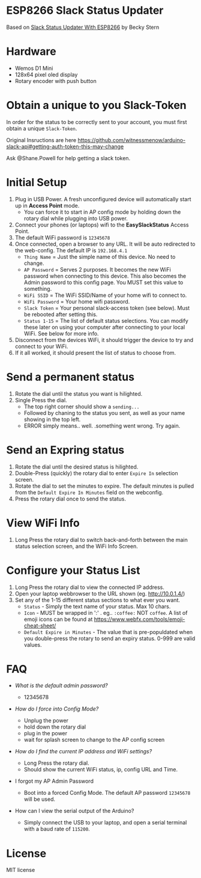 # ESP8266 Slack Status Updater
Based on [Slack Status Updater With ESP8266](https://www.instructables.com/Slack-Status-Updater-With-ESP8266/) by Becky Stern

# Hardware 
- Wemos D1 Mini
- 128x64 pixel oled display
- Rotary encoder with push button

# Obtain a unique to you Slack-Token
In order for the status to be correctly sent to your account, you must first obtain a unique `Slack-Token`.

Original Insructions are here https://github.com/witnessmenow/arduino-slack-api#getting-auth-token-this-may-change

Ask @Shane.Powell for help getting a slack token.


# Initial Setup
1. Plug in USB Power.  A fresh unconfigured device will automatically start up in **Access Point** mode.
    * You can force it to start in AP config mode by holding down the rotary dial while plugging into USB  power.
2. Connect your phones (or laptops) wifi to the **EasySlackStatus** Access Point.
3. The default WiFi password is ```12345678```
4. Once connected, open a browser to any URL. It will be auto redirected to the web-config.  The default IP is `192.168.4.1`
    * `Thing Name` = Just the simple name of this device. No need to change.
    * `AP Password` = Serves 2 purposes.  It becomes the new WiFi password when connecting to this device.  This also becomes the Admin password to this config page.  You MUST set this value to something.
    * `WiFi SSID` = The WiFi SSID/Name of your home wifi to connect to.
    * `WiFi Password` = Your home wifi password.
    * `Slack Token` = Your personal slack-access token (see below). Must be rebooted after setting this.
    * `Status 1-15` = The list of default status selections.  You can modify these later on using your computer after connecting to your local WiFi.  See below for more info.
5. Disconnect from the devices WiFi, it should trigger the device to try and connect to your WiFi.
6. If it all worked, it should present the list of status to choose from.


# Send a permanent status
1. Rotate the dial until the status you want is hilighted.
2. Single Press the dial.
    * The top right corner should show a `sending...`
    * Followed by chaning to the status you sent, as well as your name showing in the top left.
    * ERROR simply means.. well. .something went wrong.  Try again.


# Send an Expring status
1. Rotate the dial until the desired status is hilighted.
2. Double-Press (quickly) the rotary dial to enter `Expire In` selection screen.
3. Rotate the dial to set the minutes to expire.  The default minutes is pulled from the `Default Expire In Minutes` field on the webconfig.
4. Press the rotary dial once to send the status.

# View WiFi Info
1. Long Press the rotary dial to switch back-and-forth between the main status selection screen, and the WiFi Info Screen.

# Configure your Status List 
1. Long Press the rotary dial to view the connected IP address.
2. Open your laptop webbrowser to the URL shown (eg. http://10.0.1.4/)
3. Set any of the 1-15 different status sections to what ever you want.
    * `Status` - Simply the text name of your status.  Max 10 chars.
    * `Icon` - MUST be wrapped in ':' .  eg.. `:coffee:`  NOT `coffee`. A list of emoji icons can be found at https://www.webfx.com/tools/emoji-cheat-sheet/
    * `Default Expire in Minutes` - The value that is pre-populdated when you double-press the rotary to send an expiry status. 0-999 are valid values.


# FAQ
* *What is the default admin password?*
    * 12345678

* *How do I force into Config Mode?*
    * Unplug the power
    * hold down the rotary dial
    * plug in the power
    * wait for splash screen to change to the AP config screen

* *How do I find the current IP address and WiFi settings?*
    * Long Press the rotary dial.
    * Should show the current WiFi status, ip, config URL and Time.
 
* I forgot my AP Admin Password
    * Boot into a forced Config Mode. The default AP password `12345678` will be used.

* How can I view the serial output of the Arduino?
    * Simply connect the USB to your laptop, and open a serial terminal with a baud rate of `115200`.

# License
MIT license
 